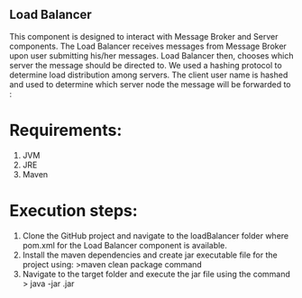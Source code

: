 ## Load Balancer

This component is designed to interact with Message Broker and Server components. 
The Load Balancer receives messages from Message Broker upon user submitting his/her messages. Load Balancer then, chooses which server the message should be directed to. We used a hashing protocol to determine load distribution among servers. The client user name is hashed and used to determine which server node the message will be forwarded to :

# Requirements:
1. JVM
2. JRE
3. Maven 

# Execution steps:
1. Clone the GitHub project and navigate to the loadBalancer folder where pom.xml for the Load Balancer component is available.
2. Install the maven dependencies and create jar executable file for the project using:   >maven clean package command
3. Navigate to the target folder and execute the jar file using the command > java -jar <name-of-jar-file>.jar
